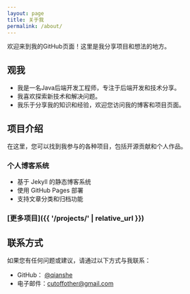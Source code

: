 ```yaml
---
layout: page
title: 关于我
permalink: /about/
---
```


欢迎来到我的GitHub页面！这里是我分享项目和想法的地方。
## 观我

- 我是一名Java后端开发工程师，专注于后端开发和技术分享。
- 我喜欢探索新技术和解决问题。
- 我乐于分享我的知识和经验，欢迎您访问我的博客和项目页面。


## 项目介绍

在这里，您可以找到我参与的各种项目，包括开源贡献和个人作品。

### 个人博客系统
- 基于 Jekyll 的静态博客系统
- 使用 GitHub Pages 部署
- 支持文章分类和归档功能


### [更多项目]({{ '/projects/' | relative_url }})

## 联系方式

如果您有任何问题或建议，请通过以下方式与我联系：

- GitHub：  [@qianshe](https://github.com/qianshe)
- 电子邮件：[cutoffother@gmail.com](mailto:cutoffother@gmail.com)
